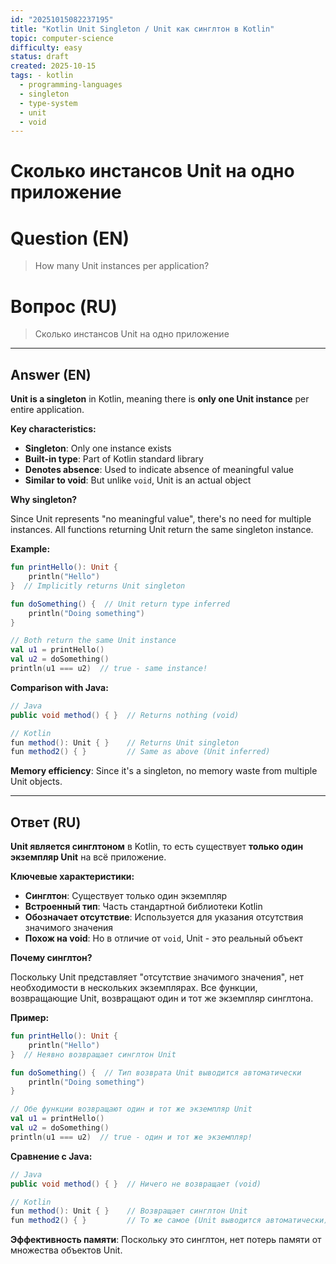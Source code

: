 ```yaml
---
id: "20251015082237195"
title: "Kotlin Unit Singleton / Unit как синглтон в Kotlin"
topic: computer-science
difficulty: easy
status: draft
created: 2025-10-15
tags: - kotlin
  - programming-languages
  - singleton
  - type-system
  - unit
  - void
---
```

# Сколько инстансов Unit на одно приложение

# Question (EN)
> How many Unit instances per application?

# Вопрос (RU)
> Сколько инстансов Unit на одно приложение

---

## Answer (EN)

**Unit is a singleton** in Kotlin, meaning there is **only one Unit instance** per entire application.

**Key characteristics:**

- **Singleton**: Only one instance exists
- **Built-in type**: Part of Kotlin standard library
- **Denotes absence**: Used to indicate absence of meaningful value
- **Similar to void**: But unlike `void`, Unit is an actual object

**Why singleton?**

Since Unit represents "no meaningful value", there's no need for multiple instances. All functions returning Unit return the same singleton instance.

**Example:**
```kotlin
fun printHello(): Unit {
    println("Hello")
}  // Implicitly returns Unit singleton

fun doSomething() {  // Unit return type inferred
    println("Doing something")
}

// Both return the same Unit instance
val u1 = printHello()
val u2 = doSomething()
println(u1 === u2)  // true - same instance!
```

**Comparison with Java:**
```java
// Java
public void method() { }  // Returns nothing (void)

// Kotlin
fun method(): Unit { }    // Returns Unit singleton
fun method2() { }         // Same as above (Unit inferred)
```

**Memory efficiency**: Since it's a singleton, no memory waste from multiple Unit objects.

---

## Ответ (RU)

**Unit является синглтоном** в Kotlin, то есть существует **только один экземпляр Unit** на всё приложение.

**Ключевые характеристики:**

- **Синглтон**: Существует только один экземпляр
- **Встроенный тип**: Часть стандартной библиотеки Kotlin
- **Обозначает отсутствие**: Используется для указания отсутствия значимого значения
- **Похож на void**: Но в отличие от `void`, Unit - это реальный объект

**Почему синглтон?**

Поскольку Unit представляет "отсутствие значимого значения", нет необходимости в нескольких экземплярах. Все функции, возвращающие Unit, возвращают один и тот же экземпляр синглтона.

**Пример:**
```kotlin
fun printHello(): Unit {
    println("Hello")
}  // Неявно возвращает синглтон Unit

fun doSomething() {  // Тип возврата Unit выводится автоматически
    println("Doing something")
}

// Обе функции возвращают один и тот же экземпляр Unit
val u1 = printHello()
val u2 = doSomething()
println(u1 === u2)  // true - один и тот же экземпляр!
```

**Сравнение с Java:**
```java
// Java
public void method() { }  // Ничего не возвращает (void)

// Kotlin
fun method(): Unit { }    // Возвращает синглтон Unit
fun method2() { }         // То же самое (Unit выводится автоматически)
```

**Эффективность памяти**: Поскольку это синглтон, нет потерь памяти от множества объектов Unit.

